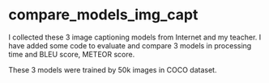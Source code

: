# compare_models_img_capt

I collected these 3 image captioning models from Internet and my teacher.
I have added some code to evaluate and compare 3 models in processing time and BLEU score, METEOR score.

These 3 models were trained by 50k images in COCO dataset.
